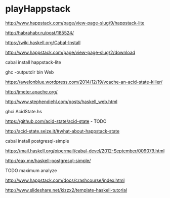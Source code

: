 # playHappstack

http://www.happstack.com/page/view-page-slug/9/happstack-lite

http://habrahabr.ru/post/185524/

https://wiki.haskell.org/Cabal-Install

http://www.happstack.com/page/view-page-slug/2/download

cabal install happstack-lite

ghc -outputdir bin Web

https://awelonblue.wordpress.com/2014/12/19/vcache-an-acid-state-killer/

http://jmeter.apache.org/

http://www.stephendiehl.com/posts/haskell_web.html

ghci AcidState.hs

https://github.com/acid-state/acid-state - TODO

http://acid-state.seize.it/#what-about-happstack-state

cabal install postgresql-simple

https://mail.haskell.org/pipermail/cabal-devel/2012-September/009079.html

http://eax.me/haskell-postgresql-simple/

TODO maximum analyze

http://www.happstack.com/docs/crashcourse/index.html

http://www.slideshare.net/kizzx2/template-haskell-tutorial